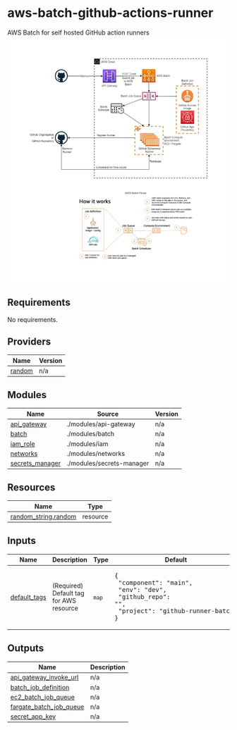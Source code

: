 # aws-batch-github-actions-runner
AWS Batch for self hosted GitHub action runners
![AWS Batch Github Runner](/assets/aws-batch-gh-runner-diagram.PNG "AWS Batch Github Runner Diagram")
<!-- BEGIN_TF_DOCS -->
## Requirements

No requirements.

## Providers

| Name | Version |
|------|---------|
| <a name="provider_random"></a> [random](#provider\_random) | n/a |

## Modules

| Name | Source | Version |
|------|--------|---------|
| <a name="module_api_gateway"></a> [api\_gateway](#module\_api\_gateway) | ./modules/api-gateway | n/a |
| <a name="module_batch"></a> [batch](#module\_batch) | ./modules/batch | n/a |
| <a name="module_iam_role"></a> [iam\_role](#module\_iam\_role) | ./modules/iam | n/a |
| <a name="module_networks"></a> [networks](#module\_networks) | ./modules/networks | n/a |
| <a name="module_secrets_manager"></a> [secrets\_manager](#module\_secrets\_manager) | ./modules/secrets-manager | n/a |

## Resources

| Name | Type |
|------|------|
| [random_string.random](https://registry.terraform.io/providers/hashicorp/random/latest/docs/resources/string) | resource |

## Inputs

| Name | Description | Type | Default | Required |
|------|-------------|------|---------|:--------:|
| <a name="input_default_tags"></a> [default\_tags](#input\_default\_tags) | (Required) Default tag for AWS resource | `map` | <pre>{<br>  "component": "main",<br>  "env": "dev",<br>  "github_repo": "",<br>  "project": "github-runner-batch"<br>}</pre> | no |

## Outputs

| Name | Description |
|------|-------------|
| <a name="output_api_gateway_invoke_url"></a> [api\_gateway\_invoke\_url](#output\_api\_gateway\_invoke\_url) | n/a |
| <a name="output_batch_job_definition"></a> [batch\_job\_definition](#output\_batch\_job\_definition) | n/a |
| <a name="output_ec2_batch_job_queue"></a> [ec2\_batch\_job\_queue](#output\_ec2\_batch\_job\_queue) | n/a |
| <a name="output_fargate_batch_job_queue"></a> [fargate\_batch\_job\_queue](#output\_fargate\_batch\_job\_queue) | n/a |
| <a name="output_secret_app_key"></a> [secret\_app\_key](#output\_secret\_app\_key) | n/a |
<!-- END_TF_DOCS -->
